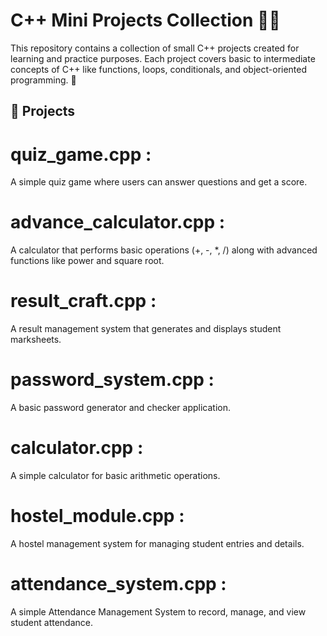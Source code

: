 # C++ Mini Projects Collection 🧑‍💻

This repository contains a collection of small C++ projects created for learning and practice purposes. Each project covers basic to intermediate concepts of C++ like functions, loops, conditionals, and object-oriented programming. 🚀
 
## 📂 Projects 

# quiz_game.cpp :
A simple quiz game where users can answer questions and get a score.

# advance_calculator.cpp :
A calculator that performs basic operations (+, -, *, /) along with advanced functions like power and square root.

# result_craft.cpp :
A result management system that generates and displays student marksheets.

# password_system.cpp :
A basic password generator and checker application.

# calculator.cpp :
A simple calculator for basic arithmetic operations.

# hostel_module.cpp :
A hostel management system for managing student entries and details.

# attendance_system.cpp :
A simple Attendance Management System to record, manage, and view student attendance.  
